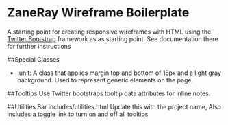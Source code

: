 ZaneRay Wireframe Boilerplate
=======

A starting point for creating responsive wireframes with HTML using the [Twitter Bootstrap](http://getbootstrap.com/) framework as as starting point. See documentation there for further instructions

##Special Classes
* .unit: A class that applies margin top and bottom of 15px and a light gray background. Used to represent generic elements on the page. 

##Tooltips
Use Twitter bootstraps tooltip data attributes for inline notes. 

##Utilities Bar
includes/utilities.html
Update this with the project name, Also includes a toggle link to turn on and off all tooltips